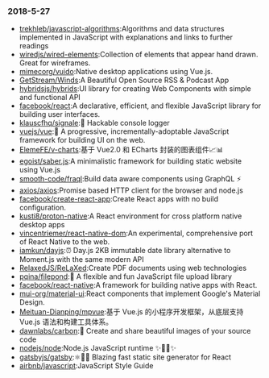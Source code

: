 ### 2018-5-27 
* [trekhleb/javascript-algorithms](https://github.com//trekhleb/javascript-algorithms):Algorithms and data structures implemented in JavaScript with explanations and links to further readings 
* [wiredjs/wired-elements](https://github.com//wiredjs/wired-elements):Collection of elements that appear hand drawn. Great for wireframes. 
* [mimecorg/vuido](https://github.com//mimecorg/vuido):Native desktop applications using Vue.js. 
* [GetStream/Winds](https://github.com//GetStream/Winds):A Beautiful Open Source RSS & Podcast App 
* [hybridsjs/hybrids](https://github.com//hybridsjs/hybrids):UI library for creating Web Components with simple and functional API 
* [facebook/react](https://github.com//facebook/react):A declarative, efficient, and flexible JavaScript library for building user interfaces. 
* [klauscfhq/signale](https://github.com//klauscfhq/signale):👋 Hackable console logger 
* [vuejs/vue](https://github.com//vuejs/vue):🖖 A progressive, incrementally-adoptable JavaScript framework for building UI on the web. 
* [ElemeFE/v-charts](https://github.com//ElemeFE/v-charts):基于 Vue2.0 和 ECharts 封装的图表组件📈📊 
* [egoist/saber.js](https://github.com//egoist/saber.js):A minimalistic framework for building static website using Vue.js 
* [smooth-code/fraql](https://github.com//smooth-code/fraql):Build data aware components using GraphQL ⚡️ 
* [axios/axios](https://github.com//axios/axios):Promise based HTTP client for the browser and node.js 
* [facebook/create-react-app](https://github.com//facebook/create-react-app):Create React apps with no build configuration. 
* [kusti8/proton-native](https://github.com//kusti8/proton-native):A React environment for cross platform native desktop apps 
* [vincentriemer/react-native-dom](https://github.com//vincentriemer/react-native-dom):An experimental, comprehensive port of React Native to the web. 
* [iamkun/dayjs](https://github.com//iamkun/dayjs):⏰ Day.js 2KB immutable date library alternative to Moment.js with the same modern API 
* [RelaxedJS/ReLaXed](https://github.com//RelaxedJS/ReLaXed):Create PDF documents using web technologies 
* [pqina/filepond](https://github.com//pqina/filepond):🌊 A flexible and fun JavaScript file upload library 
* [facebook/react-native](https://github.com//facebook/react-native):A framework for building native apps with React. 
* [mui-org/material-ui](https://github.com//mui-org/material-ui):React components that implement Google's Material Design. 
* [Meituan-Dianping/mpvue](https://github.com//Meituan-Dianping/mpvue):基于 Vue.js 的小程序开发框架，从底层支持 Vue.js 语法和构建工具体系。 
* [dawnlabs/carbon](https://github.com//dawnlabs/carbon):🎨 Create and share beautiful images of your source code 
* [nodejs/node](https://github.com//nodejs/node):Node.js JavaScript runtime ✨🐢🚀✨ 
* [gatsbyjs/gatsby](https://github.com//gatsbyjs/gatsby):⚛️📄🚀 Blazing fast static site generator for React 
* [airbnb/javascript](https://github.com//airbnb/javascript):JavaScript Style Guide 
